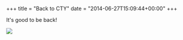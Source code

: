 +++
title = "Back to CTY"
date = "2014-06-27T15:09:44+00:00"
+++

It's good to be back!

<a href="/sites/default/files/daily/lanyard-large.jpg"><img src="/sites/default/files/daily/lanyard-small.jpg" /></a>
			